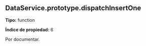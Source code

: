 ## DataService.prototype.dispatchInsertOne

**Tipo:** function

**Índice de propiedad:** 6

Por documentar.



